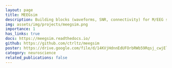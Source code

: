 ```yaml
---
layout: page
title: MEEGsim
description: Building blocks (waveforms, SNR, connectivity) for M/EEG simulations with MNE-Python
img: assets/img/projects/meegsim.png
importance: 1
has_links: true
docs: https://meegsim.readthedocs.io/
github: https://github.com/ctrltz/meegsim
poster: https://drive.google.com/file/d/14KVjHdnnEdUFOrbRWb59Rqsj_cwjElHV/view?usp=sharing
category: neuroscience
related_publications: false
---
```

